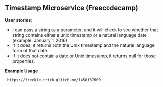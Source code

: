 Timestamp Microservice (Freecodecamp)
------------

**User stories**:
     <ul>
     <li> I can pass a string as a parameter, and it will check to see whether that string contains either a unix timestamp or a natural language date (example: January 1, 2016)</li>
     <li> If it does, it returns both the Unix timestamp and the natural language form of that date.</li>
     <li> If it does not contain a date or Unix timestamp, it returns null for those properties.</li>
     </ul>
     
**Example Usage**

     https://freckle-trick.glitch.me/1450137600